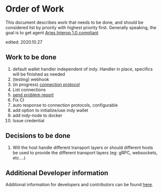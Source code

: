 # Order of Work

This document describes work that needs to be done, and should be considered list by priority with highest priority first.
Generally speaking, the goal is to get agent [Aries Interop 1.0 compliant](https://github.com/hyperledger/aries-rfcs/blob/master/concepts/0302-aries-interop-profile/README.md#aries-interop-profile-version-10)

edited: 2020.10.27

## Work to be done
1. default wallet handler independent of indy. Handler in place, specifics will be finished as needed
2. (testing) webhook 
3. (in progress) [connection protocol](https://github.com/hyperledger/aries-rfcs/tree/master/features/0160-connection-protocol)
4. List connections
5. [send problem report](https://github.com/hyperledger/aries-rfcs/tree/master/features/0035-report-problem)
6. Fix CI
7. auto response to connection protocols, configurable
8. add option to initialize/use indy wallet
9. add indy-node to docker
10. Issue credential

## Decisions to be done
1. Will the host handle different transport layers or should different hosts be used to provide
the different transport layers (eg: gRPC, websockets, etc....)

## Additional Developer information
Additional information for developers and contributors can be found [here](./DEVELOPER_DOCUMENTATION.md).